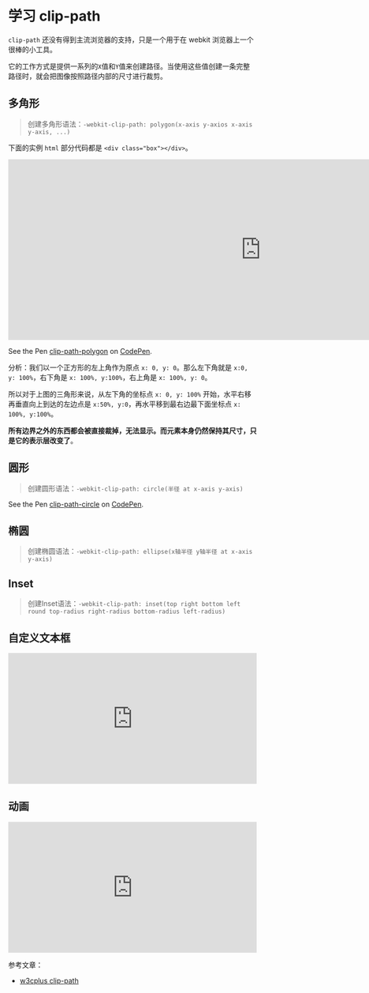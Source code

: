 # 学习 clip-path

`clip-path` 还没有得到主流浏览器的支持，只是一个用于在 webkit 浏览器上一个很棒的小工具。

它的工作方式是提供一系列的`X`值和`Y`值来创建路径。当使用这些值创建一条完整路径时，就会把图像按照路径内部的尺寸进行裁剪。

## 多角形

> 创建多角形语法：`-webkit-clip-path: polygon(x-axis y-axios x-axis y-axis, ...)` 

下面的实例 `html` 部分代码都是 `<div class="box"></div>`。

<iframe
  src="https://carbon.now.sh/embed?bg=rgba%28171%2C+184%2C+195%2C+1%29&t=3024-night&wt=none&l=auto&ds=true&dsyoff=20px&dsblur=68px&wc=true&wa=true&pv=56px&ph=56px&ln=false&fl=1&fm=Hack&fs=14px&lh=133%25&si=false&es=2x&wm=false&code=.box%2520%257B%250A%2520%2520width%253A%2520200px%253B%250A%2520%2520height%253A%2520200px%253B%250A%2520%2520background%253A%2520%2523000%2520url%28%27https%253A%252F%252Fimages.unsplash.com%252Fphoto-1610564413021-5c3389add1a8%253Fixid%253DMXwxMjA3fDB8MHxlZGl0b3JpYWwtZmVlZHwxNXx8fGVufDB8fHw%25253D%2526ixlib%253Drb-1.2.1%2526auto%253Dformat%2526fit%253Dcrop%2526w%253D500%2526q%253D60%27%29%253B%250A%2520%2520background-size%253A%2520cover%253B%250A%2520%2520margin%253A%252028px%2520auto%253B%250A%2520%2520-webkit-clip-path%253A%2520polygon%280%2520100%2525%252C%252050%2525%25200%252C%2520100%2525%2520100%2525%29%253B%250A%257D"
  style="width: 1024px; height: 366px; border:0; transform: scale(1); overflow:hidden;"
  sandbox="allow-scripts allow-same-origin">
</iframe>

<span>See the Pen <a href="https://codepen.io/luyajiang/pen/wvzQzBR">
  clip-path-polygon</a>
  on <a href="https://codepen.io">CodePen</a>.</span>


分析：我们以一个正方形的左上角作为原点 `x: 0, y: 0`。那么左下角就是 `x:0, y: 100%`，右下角是 `x: 100%, y:100%`，右上角是 `x: 100%, y: 0`。

所以对于上图的三角形来说，从左下角的坐标点 `x: 0, y: 100%` 开始，水平右移再垂直向上到达的左边点是 `x:50%, y:0`，再水平移到最右边最下面坐标点 `x: 100%, y:100%`。

**所有边界之外的东西都会被直接裁掉，无法显示。而元素本身仍然保持其尺寸，只是它的表示层改变了**。

## 圆形

> 创建圆形语法：`-webkit-clip-path: circle(半径 at x-axis y-axis)` 

<span>See the Pen <a href="https://codepen.io/luyajiang/pen/QWKJKxb">
  clip-path-circle</a> on <a href="https://codepen.io">CodePen</a>.</span>


## 椭圆

> 创建椭圆语法：`-webkit-clip-path: ellipse(x轴半径 y轴半径 at x-axis y-axis)` 

## Inset

> 创建Inset语法：`-webkit-clip-path: inset(top right bottom left round top-radius right-radius bottom-radius left-radius)` 

## 自定义文本框

<iframe height="265" style="width: 100%;" scrolling="no" title="clip-path-polygon2" src="https://codepen.io/luyajiang/embed/NWREdBO?height=265&theme-id=dark&default-tab=css,result" frameborder="no" loading="lazy" allowtransparency="true" allowfullscreen="true">
  See the Pen <a href='https://codepen.io/luyajiang/pen/NWREdBO'>clip-path-polygon2</a> by luyaJ
  (<a href='https://codepen.io/luyajiang'>@luyajiang</a>) on <a href='https://codepen.io'>CodePen</a>.
</iframe>

## 动画

<iframe height="265" style="width: 100%;" scrolling="no" title="clip-path-polygon-hover" src="https://codepen.io/luyajiang/embed/OJRapRr?height=265&theme-id=dark&default-tab=css,result" frameborder="no" loading="lazy" allowtransparency="true" allowfullscreen="true">
  See the Pen <a href='https://codepen.io/luyajiang/pen/OJRapRr'>clip-path-polygon-hover</a> by luyaJ
  (<a href='https://codepen.io/luyajiang'>@luyajiang</a>) on <a href='https://codepen.io'>CodePen</a>.
</iframe>


参考文章：

* [w3cplus clip-path](https://www.w3cplus.com/css3/using-making-sense-of-clip-path.html)

